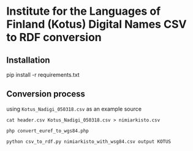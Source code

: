 # Institute for the Languages of Finland (Kotus) Digital Names CSV to RDF conversion

## Installation

pip install -r requirements.txt

## Conversion process

using `Kotus_Nadigi_050318.csv` as an example source

`cat header.csv Kotus_Nadigi_050318.csv > nimiarkisto.csv`

`php convert_euref_to_wgs84.php`

`python csv_to_rdf.py nimiarkisto_with_wsg84.csv output KOTUS`
